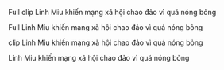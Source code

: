 Full clip Linh Miu khiến mạng xã hội chao đảo vì quá nóng bỏng

Full Linh Miu khiến mạng xã hội chao đảo vì quá nóng bỏng

clip Linh Miu khiến mạng xã hội chao đảo vì quá nóng bỏng

Linh Miu khiến mạng xã hội chao đảo vì quá nóng bỏng





